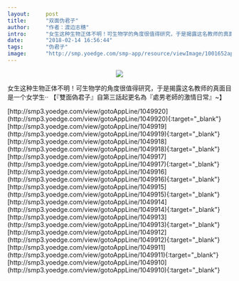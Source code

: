 ```yaml
---
layout:     post
title:      "双面伪君子"
author:     "作者：渡边志穗"
intro:      "女生这种生物正体不明！可生物学的角度很值得研究，于是揭露这名教师的真面目是一个女学生·· 【『雙面偽君子』自第三話起更名為『處男老師的激情日常』~】"
date:       "2018-02-14 16:56:44"
tags:       "伪君子"
image:      "http://smp.yoedge.com/smp-app/resource/viewImage/1001652appline.png"
---
```

<div style="text-align: center">
<p><img src="http://smp.yoedge.com/smp-app/resource/viewImage/1001652appline.png"/></p>
</div>
<p class="post-meta">
<span>女生这种生物正体不明！可生物学的角度很值得研究，于是揭露这名教师的真面目是一个女学生·· 【『雙面偽君子』自第三話起更名為『處男老師的激情日常』~】</span>
</p>
[http://smp3.yoedge.com/view/gotoAppLine/1049920](http://smp3.yoedge.com/view/gotoAppLine/1049920){:target="_blank"}
[http://smp3.yoedge.com/view/gotoAppLine/1049919](http://smp3.yoedge.com/view/gotoAppLine/1049919){:target="_blank"}
[http://smp3.yoedge.com/view/gotoAppLine/1049918](http://smp3.yoedge.com/view/gotoAppLine/1049918){:target="_blank"}
[http://smp3.yoedge.com/view/gotoAppLine/1049917](http://smp3.yoedge.com/view/gotoAppLine/1049917){:target="_blank"}
[http://smp3.yoedge.com/view/gotoAppLine/1049916](http://smp3.yoedge.com/view/gotoAppLine/1049916){:target="_blank"}
[http://smp3.yoedge.com/view/gotoAppLine/1049915](http://smp3.yoedge.com/view/gotoAppLine/1049915){:target="_blank"}
[http://smp3.yoedge.com/view/gotoAppLine/1049914](http://smp3.yoedge.com/view/gotoAppLine/1049914){:target="_blank"}
[http://smp3.yoedge.com/view/gotoAppLine/1049913](http://smp3.yoedge.com/view/gotoAppLine/1049913){:target="_blank"}
[http://smp3.yoedge.com/view/gotoAppLine/1049912](http://smp3.yoedge.com/view/gotoAppLine/1049912){:target="_blank"}
[http://smp3.yoedge.com/view/gotoAppLine/1049911](http://smp3.yoedge.com/view/gotoAppLine/1049911){:target="_blank"}
[http://smp3.yoedge.com/view/gotoAppLine/1049910](http://smp3.yoedge.com/view/gotoAppLine/1049910){:target="_blank"}


